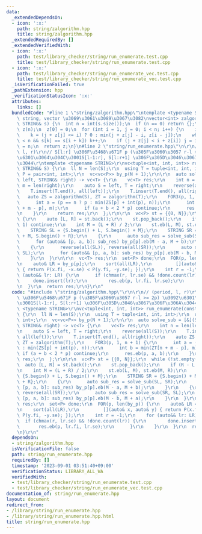 ```yaml
---
data:
  _extendedDependsOn:
  - icon: ':x:'
    path: string/zalgorithm.hpp
    title: string/zalgorithm.hpp
  _extendedRequiredBy: []
  _extendedVerifiedWith:
  - icon: ':x:'
    path: test/library_checker/string/run_enumerate.test.cpp
    title: test/library_checker/string/run_enumerate.test.cpp
  - icon: ':x:'
    path: test/library_checker/string/run_enumerate_vec.test.cpp
    title: test/library_checker/string/run_enumerate_vec.test.cpp
  _isVerificationFailed: true
  _pathExtension: hpp
  _verificationStatusIcon: ':x:'
  attributes:
    links: []
  bundledCode: "#line 1 \"string/zalgorithm.hpp\"\ntemplate <typename STRING>  //\
    \ string, vector \u3069\u3061\u3089\u3067\u3082\nvector<int> zalgorithm(const\
    \ STRING& s) {\n  int n = int(s.size());\n  if (n == 0) return {};\n  vector<int>\
    \ z(n);\n  z[0] = 0;\n  for (int i = 1, j = 0; i < n; i++) {\n    int& k = z[i];\n\
    \    k = (j + z[j] <= i) ? 0 : min(j + z[j] - i, z[i - j]);\n    while (i + k\
    \ < n && s[k] == s[i + k]) k++;\n    if (j + z[j] < i + z[i]) j = i;\n  }\n  z[0]\
    \ = n;\n  return z;\n}\n#line 2 \"string/run_enumerate.hpp\"\n\r\n// (period,\
    \ l, r)\r\n// S[l:r] \u306F\u5468\u671F p (\u305F\u3060\u3057 r-l >= 2p) \u3092\
    \u6301\u3064\u304C\u3001S[l-1:r], S[l:r+1] \u306F\u305D\u3046\u3067\u306F\u306A\
    \u3044\r\ntemplate <typename STRING>\r\nvc<tuple<int, int, int>> run_enumerate(const\
    \ STRING& S) {\r\n  ll N = len(S);\r\n  using T = tuple<int, int, int>;\r\n  using\
    \ P = pair<int, int>;\r\n  vc<vc<P>> by_p(N + 1);\r\n\r\n  auto solve_sub = [&](STRING&\
    \ left, STRING& right) -> vc<T> {\r\n    vc<T> res;\r\n    int n = len(left),\
    \ m = len(right);\r\n    auto S = left, T = right;\r\n    reverse(all(S));\r\n\
    \    T.insert(T.end(), all(left));\r\n    T.insert(T.end(), all(right));\r\n \
    \   auto ZS = zalgorithm(S), ZT = zalgorithm(T);\r\n    FOR3(p, 1, n + 1) {\r\n\
    \      int a = (p == n ? p : min(ZS[p] + int(p), n));\r\n      int b = min(ZT[n\
    \ + m - p], m);\r\n      if (a + b < 2 * p) continue;\r\n      res.eb(p, a, b);\r\
    \n    }\r\n    return res;\r\n  };\r\n\r\n  vc<P> st = {{0, N}};\r\n  while (!st.empty())\
    \ {\r\n    auto [L, R] = st.back();\r\n    st.pop_back();\r\n    if (R - L <=\
    \ 1) continue;\r\n    int M = (L + R) / 2;\r\n    st.eb(L, M), st.eb(M, R);\r\n\
    \    STRING SL = {S.begin() + L, S.begin() + M};\r\n    STRING SR = {S.begin()\
    \ + M, S.begin() + R};\r\n    {\r\n      auto sub_res = solve_sub(SL, SR);\r\n\
    \      for (auto&& [p, a, b]: sub_res) by_p[p].eb(M - a, M + b);\r\n    }\r\n\
    \    {\r\n      reverse(all(SL)), reverse(all(SR));\r\n      auto sub_res = solve_sub(SR,\
    \ SL);\r\n      for (auto&& [p, a, b]: sub_res) by_p[p].eb(M - b, M + a);\r\n\
    \    }\r\n  }\r\n\r\n  vc<T> res;\r\n  set<P> done;\r\n  FOR(p, len(by_p)) {\r\
    \n    auto& LR = by_p[p];\r\n    sort(all(LR),\r\n         [](auto& x, auto& y)\
    \ { return P(x.fi, -x.se) < P(y.fi, -y.se); });\r\n    int r = -1;\r\n    for\
    \ (auto&& lr: LR) {\r\n      if (chmax(r, lr.se) && !done.count(lr)) {\r\n   \
    \     done.insert(lr);\r\n        res.eb(p, lr.fi, lr.se);\r\n      }\r\n    }\r\
    \n  }\r\n  return res;\r\n}\r\n"
  code: "#include \"string/zalgorithm.hpp\"\r\n\r\n// (period, l, r)\r\n// S[l:r]\
    \ \u306F\u5468\u671F p (\u305F\u3060\u3057 r-l >= 2p) \u3092\u6301\u3064\u304C\
    \u3001S[l-1:r], S[l:r+1] \u306F\u305D\u3046\u3067\u306F\u306A\u3044\r\ntemplate\
    \ <typename STRING>\r\nvc<tuple<int, int, int>> run_enumerate(const STRING& S)\
    \ {\r\n  ll N = len(S);\r\n  using T = tuple<int, int, int>;\r\n  using P = pair<int,\
    \ int>;\r\n  vc<vc<P>> by_p(N + 1);\r\n\r\n  auto solve_sub = [&](STRING& left,\
    \ STRING& right) -> vc<T> {\r\n    vc<T> res;\r\n    int n = len(left), m = len(right);\r\
    \n    auto S = left, T = right;\r\n    reverse(all(S));\r\n    T.insert(T.end(),\
    \ all(left));\r\n    T.insert(T.end(), all(right));\r\n    auto ZS = zalgorithm(S),\
    \ ZT = zalgorithm(T);\r\n    FOR3(p, 1, n + 1) {\r\n      int a = (p == n ? p\
    \ : min(ZS[p] + int(p), n));\r\n      int b = min(ZT[n + m - p], m);\r\n     \
    \ if (a + b < 2 * p) continue;\r\n      res.eb(p, a, b);\r\n    }\r\n    return\
    \ res;\r\n  };\r\n\r\n  vc<P> st = {{0, N}};\r\n  while (!st.empty()) {\r\n  \
    \  auto [L, R] = st.back();\r\n    st.pop_back();\r\n    if (R - L <= 1) continue;\r\
    \n    int M = (L + R) / 2;\r\n    st.eb(L, M), st.eb(M, R);\r\n    STRING SL =\
    \ {S.begin() + L, S.begin() + M};\r\n    STRING SR = {S.begin() + M, S.begin()\
    \ + R};\r\n    {\r\n      auto sub_res = solve_sub(SL, SR);\r\n      for (auto&&\
    \ [p, a, b]: sub_res) by_p[p].eb(M - a, M + b);\r\n    }\r\n    {\r\n      reverse(all(SL)),\
    \ reverse(all(SR));\r\n      auto sub_res = solve_sub(SR, SL);\r\n      for (auto&&\
    \ [p, a, b]: sub_res) by_p[p].eb(M - b, M + a);\r\n    }\r\n  }\r\n\r\n  vc<T>\
    \ res;\r\n  set<P> done;\r\n  FOR(p, len(by_p)) {\r\n    auto& LR = by_p[p];\r\
    \n    sort(all(LR),\r\n         [](auto& x, auto& y) { return P(x.fi, -x.se) <\
    \ P(y.fi, -y.se); });\r\n    int r = -1;\r\n    for (auto&& lr: LR) {\r\n    \
    \  if (chmax(r, lr.se) && !done.count(lr)) {\r\n        done.insert(lr);\r\n \
    \       res.eb(p, lr.fi, lr.se);\r\n      }\r\n    }\r\n  }\r\n  return res;\r\
    \n}\r\n"
  dependsOn:
  - string/zalgorithm.hpp
  isVerificationFile: false
  path: string/run_enumerate.hpp
  requiredBy: []
  timestamp: '2023-09-01 03:51:40+09:00'
  verificationStatus: LIBRARY_ALL_WA
  verifiedWith:
  - test/library_checker/string/run_enumerate.test.cpp
  - test/library_checker/string/run_enumerate_vec.test.cpp
documentation_of: string/run_enumerate.hpp
layout: document
redirect_from:
- /library/string/run_enumerate.hpp
- /library/string/run_enumerate.hpp.html
title: string/run_enumerate.hpp
---
```

